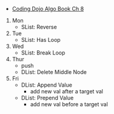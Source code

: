 - [Coding Dojo Algo Book Ch 8](http://algorithms.dojo.news/static/Algorithms/index.html#LinkTarget_2126)

1. Mon
    - SList: Reverse
2. Tue
    - SList: Has Loop
3. Wed
    - SList: Break Loop
4. Thur
    - push
    - DList: Delete Middle Node
5. Fri
    - DList: Append Value
        - add new val after a target val
    - DList: Prepend Value
        - add new val before a target val